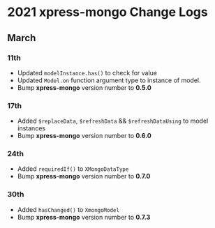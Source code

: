 # 2021 xpress-mongo Change Logs

## March

### 11th

- Updated `modelInstance.has()` to check for value
- Updated `Model.on` function argument type to instance of model.
- Bump **xpress-mongo** version number to **0.5.0**


### 17th

- Added `$replaceData`, `$refreshData` && `$refreshDataUsing` to model instances
- Bump **xpress-mongo** version number to **0.6.0**

### 24th

- Added `requiredIf()` to `XMongoDataType`
- Bump **xpress-mongo** version number to **0.7.0**

### 30th

- Added `hasChanged()` to `XmongoModel`
- Bump **xpress-mongo** version number to **0.7.3**


